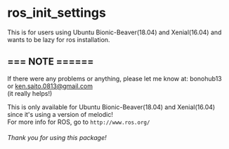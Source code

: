 # ros_init_settings
This is for users using Ubuntu Bionic-Beaver(18.04) and Xenial(16.04) and wants to be lazy for ros installation.

## === NOTE ======
If there were any problems or anything, please let me know at: bonohub13 or ken.saito.0813@gmail.com  
(it really helps!)  
  
This is only available for Ubuntu Bionic-Beaver(18.04) and Xenial(16.04) since it's using a version of melodic!  
For more info for ROS, go to `http://www.ros.org/`

###### Thank you for using this package!

